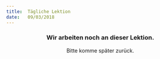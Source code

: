 ```yaml
---
title:  Tägliche Lektion
date:   09/03/2018
---
```


### <center>Wir arbeiten noch an dieser Lektion.</center>
<center>Bitte komme später zurück.</center>